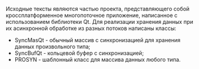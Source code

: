 Исходные тексты являются частью проекта, представляющего собой
кроссплатформенное многопоточное приложение, написанное
с использованием библиотеки Qt.
Для реализации хранения данных при их асинхронной обработке из разных потоков
написаны классы:
- SyncMasQt - обычный массив с синхронизацией для хранения данных произвольного типа;
- SyncBufQt - кольцевой буфер с синхронизацией;
- PROSYN - шаблонный класс для массива данных любого типа.
 
